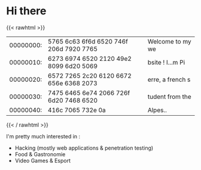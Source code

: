 # Hi there

{{<  rawhtml >}}
<table class="hexdump">
<tr>
<td class="addr">00000000:</td>
<td class="hexval">5765 6c63 6f6d 6520 746f 206d 7920 7765</td>
<td class="ascii">Welcome to my we</td>
</tr>
<tr>
<td class="addr">00000010:</td>
<td class="hexval">6273 6974 6520 2120 49e2 8099 6d20 5069</td>
<td class="ascii">bsite ! I...m Pi</td>
</tr>
<tr>
<td class="addr">00000020:</td>
<td class="hexval">6572 7265 2c20 6120 6672 656e 6368 2073</td>
<td class="ascii">erre, a french s</td>
</tr>
<tr>
<td class="addr">00000030:</td>
<td class="hexval">7475 6465 6e74 2066 726f 6d20 7468 6520</td>
<td class="ascii">tudent from the</td>
</tr>
<tr>
<td class="addr">00000040:</td>
<td class="hexval">416c 7065 732e 0a</td>
<td class="ascii">Alpes..</td>
</tr>
</table>
{{< / rawhtml >}}

I'm pretty much interested in : 
* Hacking (mostly web applications & penetration testing)
* Food & Gastronomie
* Video Games & Esport